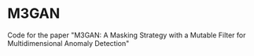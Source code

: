 # M3GAN
Code for the paper "M3GAN: A Masking Strategy with a Mutable Filter for Multidimensional Anomaly Detection"
